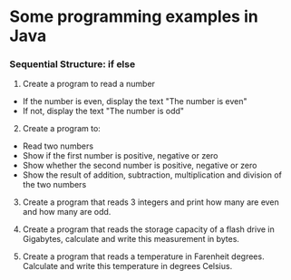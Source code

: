 Some programming examples in Java
===========================

### Sequential Structure: if else

1. Create a program to read a number
* If the number is even, display the text "The number is even"
* If not, display the text "The number is odd"

2. Create a program to:
- Read two numbers
- Show if the first number is positive, negative or zero
- Show whether the second number is positive, negative or zero
- Show the result of addition, subtraction, multiplication and division of the two numbers

3. Create a program that reads 3 integers and print how many are even and how many are odd.

4. Create a program that reads the storage capacity of a flash drive in Gigabytes, calculate and write this measurement in bytes.

5. Create a program that reads a temperature in Farenheit degrees. Calculate and write this temperature in degrees Celsius.